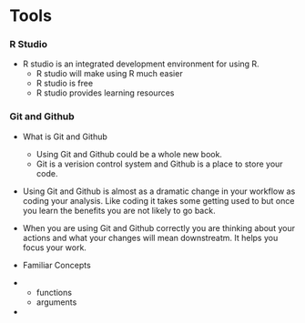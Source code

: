 # Tools

### R Studio

* R studio is an integrated development environment for using R.
  * R studio will make using R much easier
  * R studio is free
  * R studio provides learning resources

### Git and Github

* What is Git and Github
  * Using Git and Github could be a whole new book.
  * Git is a verision control system and Github is a place to store your code.
* Using Git and Github is almost as a dramatic change in your workflow as coding your analysis. Like coding it takes some getting used to but once you learn the benefits you are not likely to go back.
* When you are using Git and Github correctly you are thinking about your actions and what your changes will mean downstreatm. It helps you focus your work.

* Familiar Concepts
* * functions
  * arguments
* 



